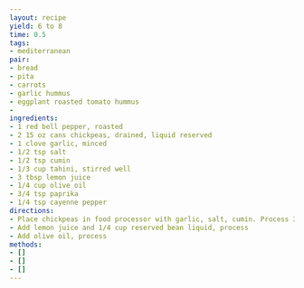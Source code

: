 ```yaml
---
layout: recipe
yield: 6 to 8
time: 0.5
tags:
- mediterranean
pair:
- bread
- pita
- carrots
- garlic hummus
- eggplant roasted tomato hummus
- 
ingredients:
- 1 red bell pepper, roasted
- 2 15 oz cans chickpeas, drained, liquid reserved
- 1 clove garlic, minced
- 1/2 tsp salt
- 1/2 tsp cumin
- 1/3 cup tahini, stirred well
- 3 tbsp lemon juice
- 1/4 cup olive oil
- 3/4 tsp paprika
- 1/4 tsp cayenne pepper
directions:
- Place chickpeas in food processor with garlic, salt, cumin. Process 30 seconds. Add tahini, process more
- Add lemon juice and 1/4 cup reserved bean liquid, process
- Add olive oil, process
methods:
- []
- []
- []
---
```

